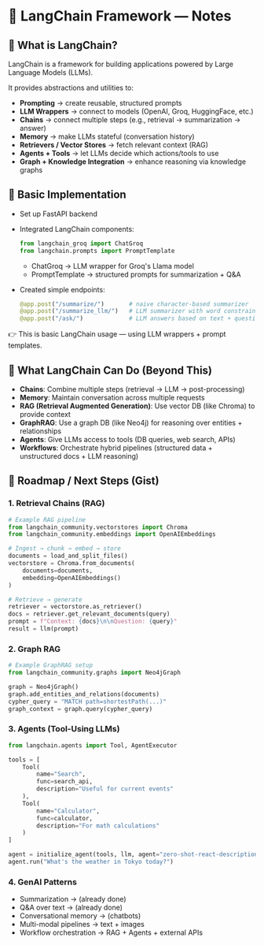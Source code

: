 # 🧩 LangChain Framework — Notes

## 🔹 What is LangChain?

LangChain is a framework for building applications powered by Large Language Models (LLMs).

It provides abstractions and utilities to:

- **Prompting** → create reusable, structured prompts
- **LLM Wrappers** → connect to models (OpenAI, Groq, HuggingFace, etc.)
- **Chains** → connect multiple steps (e.g., retrieval → summarization → answer)
- **Memory** → make LLMs stateful (conversation history)
- **Retrievers / Vector Stores** → fetch relevant context (RAG)
- **Agents + Tools** → let LLMs decide which actions/tools to use
- **Graph + Knowledge Integration** → enhance reasoning via knowledge graphs

## 🔹 Basic Implementation

- Set up FastAPI backend
- Integrated LangChain components:

  ```python
  from langchain_groq import ChatGroq
  from langchain.prompts import PromptTemplate
  ```

  - ChatGroq → LLM wrapper for Groq's Llama model
  - PromptTemplate → structured prompts for summarization + Q&A

- Created simple endpoints:
  ```python
  @app.post("/summarize/")       # naive character-based summarizer
  @app.post("/summarize_llm/")   # LLM summarizer with word constraints
  @app.post("/ask/")             # LLM answers based on text + question
  ```

👉 This is basic LangChain usage — using LLM wrappers + prompt templates.

## 🔹 What LangChain Can Do (Beyond This)

- **Chains**: Combine multiple steps (retrieval → LLM → post-processing)
- **Memory**: Maintain conversation across multiple requests
- **RAG (Retrieval Augmented Generation)**: Use vector DB (like Chroma) to provide context
- **GraphRAG**: Use a graph DB (like Neo4j) for reasoning over entities + relationships
- **Agents**: Give LLMs access to tools (DB queries, web search, APIs)
- **Workflows**: Orchestrate hybrid pipelines (structured data + unstructured docs + LLM reasoning)

## 🔹 Roadmap / Next Steps (Gist)

### 1. Retrieval Chains (RAG)

```python
# Example RAG pipeline
from langchain_community.vectorstores import Chroma
from langchain_community.embeddings import OpenAIEmbeddings

# Ingest → chunk → embed → store
documents = load_and_split_files()
vectorstore = Chroma.from_documents(
    documents=documents,
    embedding=OpenAIEmbeddings()
)

# Retrieve → generate
retriever = vectorstore.as_retriever()
docs = retriever.get_relevant_documents(query)
prompt = f"Context: {docs}\n\nQuestion: {query}"
result = llm(prompt)
```

### 2. Graph RAG

```python
# Example GraphRAG setup
from langchain_community.graphs import Neo4jGraph

graph = Neo4jGraph()
graph.add_entities_and_relations(documents)
cypher_query = "MATCH path=shortestPath(...)"
graph_context = graph.query(cypher_query)
```

### 3. Agents (Tool-Using LLMs)

```python
from langchain.agents import Tool, AgentExecutor

tools = [
    Tool(
        name="Search",
        func=search_api,
        description="Useful for current events"
    ),
    Tool(
        name="Calculator",
        func=calculator,
        description="For math calculations"
    )
]

agent = initialize_agent(tools, llm, agent="zero-shot-react-description")
agent.run("What's the weather in Tokyo today?")
```

### 4. GenAI Patterns

- Summarization → (already done)
- Q&A over text → (already done)
- Conversational memory → (chatbots)
- Multi-modal pipelines → text + images
- Workflow orchestration → RAG + Agents + external APIs
